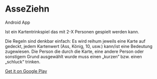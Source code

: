# AsseZiehn
Android App

Ist ein Kartentrinkspiel das mit 2-X Personen gespielt werden kann.

Die Regeln sind denkbar einfach:
Es wird reihum jeweils eine Karte auf gedeckt, jedem Kartenwert (Ass, König, 10, usw.) kann/ist eine Bedeutung zugewiesen. Die Person die durch die Karte, eine andere Person oder sonstigem Grund ausgewählt wurde muss einen „kurzen“ bzw. einen „schluck“ trinken. 

[Get it on Google Play](https://play.google.com/store/apps/details?id=de.Wolfy7.AsseZiehn)
